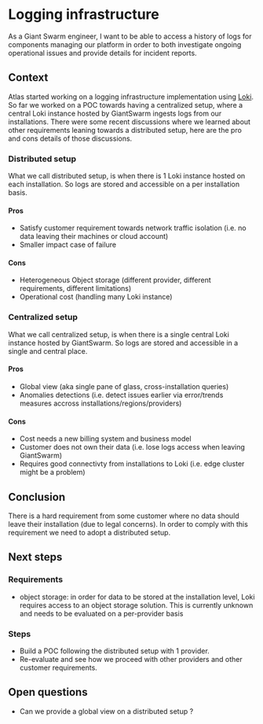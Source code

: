 # Logging infrastructure

As a Giant Swarm engineer, I want to be able to access a history of logs for components managing our platform in order to both investigate ongoing operational issues and provide details for incident reports.

## Context

Atlas started working on a logging infrastructure implementation using [Loki](https://grafana.com/docs/loki/latest/).
So far we worked on a POC towards having a centralized setup, where a central Loki instance hosted by GiantSwarm ingests logs from our installations.
There were some recent discussions where we learned about other requirements leaning towards a distributed setup, here are the pro and cons details of those discussions.

### Distributed setup

What we call distributed setup, is when there is 1 Loki instance hosted on each installation.
So logs are stored and accessible on a per installation basis.

#### Pros

- Satisfy customer requirement towards network traffic isolation (i.e. no data leaving their machines or cloud account)
- Smaller impact case of failure

#### Cons

- Heterogeneous Object storage (different provider, different requirements, different limitations)
- Operational cost (handling many Loki instance)

### Centralized setup

What we call centralized setup, is when there is a single central Loki instance hosted by GiantSwarm.
So logs are stored and accessible in a single and central place.

#### Pros

- Global view (aka single pane of glass, cross-installation queries)
- Anomalies detections (i.e. detect issues earlier via error/trends measures accross installations/regions/providers)

#### Cons

- Cost needs a new billing system and business model
- Customer does not own their data (i.e. lose logs access when leaving GiantSwarm)
- Requires good connectivty from installations to Loki (i.e. edge cluster might be a problem)

## Conclusion

There is a hard requirement from some customer where no data should leave their installation (due to legal concerns).
In order to comply with this requirement we need to adopt a distributed setup.

## Next steps

### Requirements

- object storage: in order for data to be stored at the installation level, Loki requires access to an object storage solution.
                  This is currently unknown and needs to be evaluated on a per-provider basis

### Steps

- Build a POC following the distributed setup with 1 provider.
- Re-evaluate and see how we proceed with other providers and other customer requirements.

## Open questions

- Can we provide a global view on a distributed setup ?

